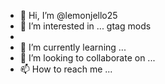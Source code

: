 - 👋 Hi, I’m @lemonjello25
- 👀 I’m interested in ... gtag mods
- 
- 🌱 I’m currently learning ...
- 💞️ I’m looking to collaborate on ...
- 📫 How to reach me ...

<!---
lemonjello25/lemonjello25 is a ✨ special ✨ repository because its `README.md` (this file) appears on your GitHub profile.
You can click the Preview link to take a look at your changes.
--->
